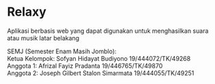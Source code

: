 # Relaxy
Aplikasi berbasis web yang dapat digunakan untuk menghasilkan suara atau musik latar belakang

SEMJ (Semester Enam Masih Jomblo):  
Ketua Kelompok:  Sofyan Hidayat Budiyono 19/444072/TK/49268  <br>
Anggota 1:  Afrizal Fayiz Pradanta 19/446765/TK/49870 <br>
Anggota 2:  Joseph Gilbert Stalon Simarmata 19/444055/TK/49251 <br>